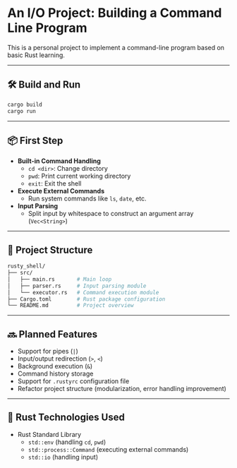 # An I/O Project: Building a Command Line Program

This is a personal project to implement a command-line program based on basic Rust learning.

---

## 🛠 Build and Run

```bash
cargo build
cargo run
```

---

## 📦 First Step

- **Built-in Command Handling**
  - `cd <dir>`: Change directory
  - `pwd`: Print current working directory
  - `exit`: Exit the shell
- **Execute External Commands**
  - Run system commands like `ls`, `date`, etc.
- **Input Parsing**
  - Split input by whitespace to construct an argument array (`Vec<String>`)

---

## 📁 Project Structure

```bash
rusty_shell/
├── src/
│   ├── main.rs       # Main loop
│   ├── parser.rs     # Input parsing module
│   └── executor.rs   # Command execution module
├── Cargo.toml        # Rust package configuration
└── README.md         # Project overview
```

---

## 🔜 Planned Features

- Support for pipes (`|`)
- Input/output redirection (`>`, `<`)
- Background execution (`&`)
- Command history storage
- Support for `.rustyrc` configuration file
- Refactor project structure (modularization, error handling improvement)

---

## 🦠 Rust Technologies Used

- Rust Standard Library
  - `std::env` (handling `cd`, `pwd`)
  - `std::process::Command` (executing external commands)
  - `std::io` (handling input)